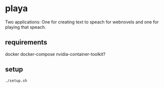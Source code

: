 # playa
Two applications: One for creating text to speach for webnovels and one for playing that speach.

## requirements
docker 
docker-compose 
nvidia-container-toolkit?

## setup
```
./setup.sh
```
